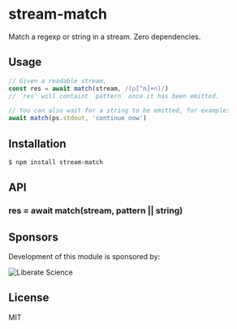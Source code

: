 # stream-match

Match a regexp or string in a stream. Zero dependencies.

## Usage

```js
// Given a readable stream,
const res = await match(stream, /(p[^n]+n)/)
// `res` will containt `pattern` once it has been emitted.

// You can also wait for a string to be emitted, for example:
await match(ps.stdout, 'continue now')
```

## Installation

```bash
$ npm install stream-match
```

## API

### res = await match(stream, pattern || string)

## Sponsors

Development of this module is sponsored by:

![Liberate Science](https://libscie.org/assets/images/image01.png?v33093812210851)

## License

MIT
